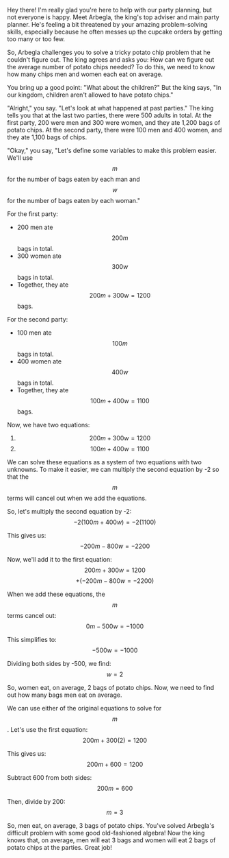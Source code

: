 Hey there! I'm really glad you're here to help with our party planning, but not everyone is happy. Meet Arbegla, the king's top adviser and main party planner. He's feeling a bit threatened by your amazing problem-solving skills, especially because he often messes up the cupcake orders by getting too many or too few.

So, Arbegla challenges you to solve a tricky potato chip problem that he couldn't figure out. The king agrees and asks you: How can we figure out the average number of potato chips needed? To do this, we need to know how many chips men and women each eat on average.

You bring up a good point: "What about the children?" But the king says, "In our kingdom, children aren't allowed to have potato chips."

"Alright," you say. "Let's look at what happened at past parties." The king tells you that at the last two parties, there were 500 adults in total. At the first party, 200 were men and 300 were women, and they ate 1,200 bags of potato chips. At the second party, there were 100 men and 400 women, and they ate 1,100 bags of chips.

"Okay," you say, "Let's define some variables to make this problem easier. We'll use $$m$$ for the number of bags eaten by each man and $$w$$ for the number of bags eaten by each woman."

For the first party:
- 200 men ate $$200m$$ bags in total.
- 300 women ate $$300w$$ bags in total.
- Together, they ate $$200m + 300w = 1200$$ bags.

For the second party:
- 100 men ate $$100m$$ bags in total.
- 400 women ate $$400w$$ bags in total.
- Together, they ate $$100m + 400w = 1100$$ bags.

Now, we have two equations:
1. $$200m + 300w = 1200$$
2. $$100m + 400w = 1100$$

We can solve these equations as a system of two equations with two unknowns. To make it easier, we can multiply the second equation by -2 so that the $$m$$ terms will cancel out when we add the equations.

So, let's multiply the second equation by -2:
$$-2(100m + 400w) = -2(1100)$$

This gives us:
$$-200m - 800w = -2200$$

Now, we'll add it to the first equation:
$$200m + 300w = 1200$$
$$+(-200m - 800w = -2200)$$

When we add these equations, the $$m$$ terms cancel out:
$$0m - 500w = -1000$$

This simplifies to:
$$-500w = -1000$$

Dividing both sides by -500, we find:
$$w = 2$$

So, women eat, on average, 2 bags of potato chips. Now, we need to find out how many bags men eat on average.

We can use either of the original equations to solve for $$m$$. Let's use the first equation:
$$200m + 300(2) = 1200$$

This gives us:
$$200m + 600 = 1200$$

Subtract 600 from both sides:
$$200m = 600$$

Then, divide by 200:
$$m = 3$$

So, men eat, on average, 3 bags of potato chips. You've solved Arbegla's difficult problem with some good old-fashioned algebra! Now the king knows that, on average, men will eat 3 bags and women will eat 2 bags of potato chips at the parties. Great job!